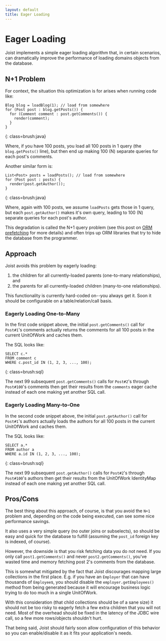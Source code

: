 ```yaml
---
layout: default
title: Eager Loading
---
```


Eager Loading
=============

Joist implements a simple eager loading algorithm that, in certain scenarios, can dramatically improve the performance of loading domains objects from the database.

N+1 Problem
-----------

For context, the situation this optimization is for arises when running code like:

    Blog blog = loadBlog(1); // load from somewhere
    for (Post post : blog.getPosts()) {
      for (Comment comment : post.getComments()) {
        render(comment);
      }
    }
{: class=brush:java}

Where, if you have 100 posts, you load all 100 posts in 1 query (the `blog.getPosts()` line), but then end up making 100 (N) separate queries for each post's comments.

Another similar form is:

    List<Post> posts = loadPosts(); // load from somewhere
    for (Post post : posts) {
      render(post.getAuthor());
    }
{: class=brush:java}

Where, again with 100 posts, we assume `loadPosts` gets those in 1 query, but each `post.getAuthor()` makes it's own query, leading to 100 (N) separate queries for each post's author.

This degradation is called the N+1 query problem (see this post on [ORM prefetching](http://www.draconianoverlord.com/2010/07/16/orm-prefetching.html) for more details) and often trips up ORM libraries that try to hide the database from the programmer.

Approach
--------

Joist avoids this problem by eagerly loading:

1. the children for all currently-loaded parents (one-to-many relationships), and
2. the parents for all currently-loaded children (many-to-one relationships).

This functionality is currently hard-coded on--you always get it. Soon it should be configurable on a table/relation/call basis.

### Eagerly Loading One-to-Many

In the first code snippet above, the initial `post.getComments()` call for `Post#1`'s comments actually returns the comments for all 100 posts in the current UnitOfWork and caches them.

The SQL looks like:

    SELECT c.*
    FROM comment c
    WHERE c.post_id IN (1, 2, 3, ..., 100);
{: class=brush:sql}

The next 99 subsequent `post.getComments()` calls for `Post#2`'s through `Post#100`'s comments then get their results from the `comments` eager cache instead of each one making yet another SQL call.

### Eagerly Loading Many-to-One

In the second code snippet above, the initial `post.getAuthor()` call for `Post#1`'s authors actually loads the authors for all 100 posts in the current UnitOfWork and caches them.

The SQL looks like:

    SELECT a.*
    FROM author a
    WHERE a.id IN (1, 2, 3, ..., 100);
{: class=brush:sql}

The next 99 subsequent `post.getAuthor()` calls for `Post#2`'s through `Post#100`'s authors then get their results from the UnitOfWork IdentityMap instead of each one making yet another SQL call.

Pros/Cons
---------

The best thing about this approach, of course, is that you avoid the `N+1` problem and, depending on the code being executed, can see some nice performance savings.

It also uses a very simple query (no outer joins or subselects), so should be easy and quick for the database to fulfill (assuming the `post_id` foreign key is indexed, of course).

However, the downside is that you risk fetching data you do not need. If you only call `post1.getComments()` and never `post2.getComments()`, you've wasted time and memory fetching post 2's comments from the database.

This is somewhat mitigated by the fact that Joist discourages mapping large collections in the first place. E.g. if you have an `Employer` that can have thousands of `Employee`s, you should disable the `employer.getEmployees()` method from being generated because it will encourage business logic trying to do too much in a single UnitOfWork.

With this consideration (that child collections should be of a sane size) it should not be too risky to eagerly fetch a few extra children that you will not need. Most of the overhead should be fixed in the latency of the JDBC wire call, so a few more rows/objects shouldn't hurt.

That being said, Joist should fairly soon allow configuration of this behavior so you can enable/disable it as it fits your application's needs.

